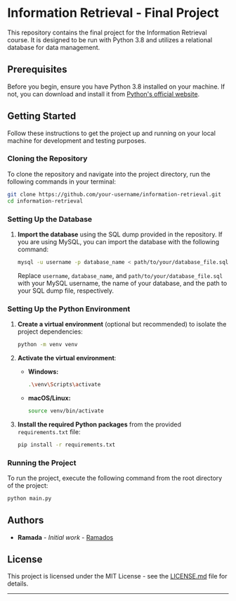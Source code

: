 # Information Retrieval - Final Project

This repository contains the final project for the Information Retrieval course. It is designed to be run with Python 3.8 and utilizes a relational database for data management.

## Prerequisites

Before you begin, ensure you have Python 3.8 installed on your machine. If not, you can download and install it from [Python's official website](https://www.python.org/downloads/release/python-380/).

## Getting Started

Follow these instructions to get the project up and running on your local machine for development and testing purposes.

### Cloning the Repository

To clone the repository and navigate into the project directory, run the following commands in your terminal:

```bash
git clone https://github.com/your-username/information-retrieval.git
cd information-retrieval
```

### Setting Up the Database

1. **Import the database** using the SQL dump provided in the repository. If you are using MySQL, you can import the database with the following command:

   ```bash
   mysql -u username -p database_name < path/to/your/database_file.sql
   ```

   Replace `username`, `database_name`, and `path/to/your/database_file.sql` with your MySQL username, the name of your database, and the path to your SQL dump file, respectively.

### Setting Up the Python Environment

1. **Create a virtual environment** (optional but recommended) to isolate the project dependencies:

   ```bash
   python -m venv venv
   ```

2. **Activate the virtual environment**:

   - **Windows:**

     ```bash
     .\venv\Scripts\activate
     ```

   - **macOS/Linux:**

     ```bash
     source venv/bin/activate
     ```

3. **Install the required Python packages** from the provided `requirements.txt` file:

   ```bash
   pip install -r requirements.txt
   ```

### Running the Project

To run the project, execute the following command from the root directory of the project:

```bash
python main.py
```

## Authors

- **Ramada** - _Initial work_ - [Ramados](https://github.com/ramadaaditya)

## License

This project is licensed under the MIT License - see the [LICENSE.md](LICENSE.md) file for details.

---
